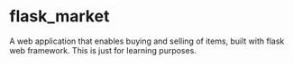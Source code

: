 # flask_market
A web application that enables buying and selling of items, built with flask web framework. 
This is just for learning purposes.
